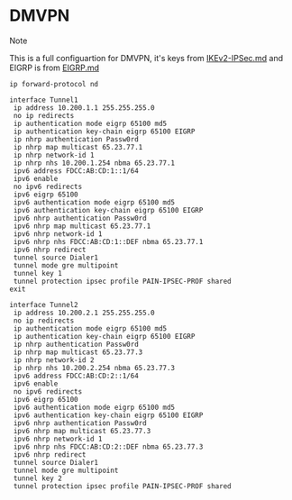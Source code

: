 # DMVPN

> [!NOTE]
> This is a full configuartion for DMVPN, it's keys from <a href="https://github.com/Tekergo2004/Cisco-configurations/blob/main/IKEv2-IPSec.md">IKEv2-IPSec.md</a> and EIGRP is from <a href="https://github.com/Tekergo2004/Cisco-configurations/blob/main/EIGRP.md">EIGRP.md</a>

```cisco
ip forward-protocol nd
```

```cisco
interface Tunnel1
 ip address 10.200.1.1 255.255.255.0
 no ip redirects
 ip authentication mode eigrp 65100 md5
 ip authentication key-chain eigrp 65100 EIGRP
 ip nhrp authentication Passw0rd
 ip nhrp map multicast 65.23.77.1
 ip nhrp network-id 1
 ip nhrp nhs 10.200.1.254 nbma 65.23.77.1
 ipv6 address FDCC:AB:CD:1::1/64
 ipv6 enable
 no ipv6 redirects
 ipv6 eigrp 65100
 ipv6 authentication mode eigrp 65100 md5
 ipv6 authentication key-chain eigrp 65100 EIGRP
 ipv6 nhrp authentication Passw0rd
 ipv6 nhrp map multicast 65.23.77.1
 ipv6 nhrp network-id 1
 ipv6 nhrp nhs FDCC:AB:CD:1::DEF nbma 65.23.77.1
 ipv6 nhrp redirect
 tunnel source Dialer1
 tunnel mode gre multipoint
 tunnel key 1
 tunnel protection ipsec profile PAIN-IPSEC-PROF shared
exit
```

```cisco
interface Tunnel2
 ip address 10.200.2.1 255.255.255.0
 no ip redirects
 ip authentication mode eigrp 65100 md5
 ip authentication key-chain eigrp 65100 EIGRP
 ip nhrp authentication Passw0rd
 ip nhrp map multicast 65.23.77.3
 ip nhrp network-id 2
 ip nhrp nhs 10.200.2.254 nbma 65.23.77.3
 ipv6 address FDCC:AB:CD:2::1/64
 ipv6 enable
 no ipv6 redirects
 ipv6 eigrp 65100
 ipv6 authentication mode eigrp 65100 md5
 ipv6 authentication key-chain eigrp 65100 EIGRP
 ipv6 nhrp authentication Passw0rd
 ipv6 nhrp map multicast 65.23.77.3
 ipv6 nhrp network-id 1
 ipv6 nhrp nhs FDCC:AB:CD:2::DEF nbma 65.23.77.3
 ipv6 nhrp redirect
 tunnel source Dialer1
 tunnel mode gre multipoint
 tunnel key 2
 tunnel protection ipsec profile PAIN-IPSEC-PROF shared
```
